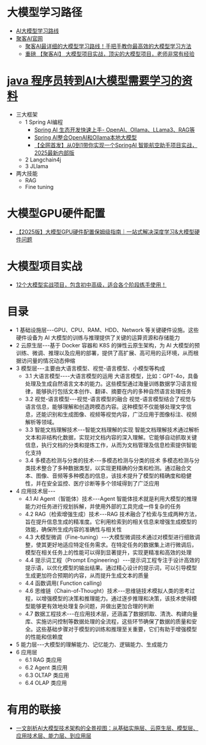 # 大模型学习路径
  * [AI大模型学习路线](https://www.bilibili.com/video/BV15Y6JYWE6u/?spm_id_from=333.337.search-card.all.click&vd_source=2e815885181376606e6c241ba03c8907)
  * [聚客AI官网](https://www.guangjuke.com/)
    * [聚客AI最详细的大模型学习路线！手把手教你最高效的大模型学习方法](https://www.bilibili.com/video/BV12oUXYsEbp/?spm_id_from=333.337.search-card.all.click&vd_source=2e815885181376606e6c241ba03c8907)
    * [重磅 【聚客AI】 大模型项目实战，顶尖的大模型项目，老师非常有经验](https://www.bilibili.com/video/BV1vKKpefEfC/?spm_id_from=333.337.search-card.all.click)

# [java 程序员转到AI大模型需要学习的资料](https://www.youtube.com/shorts/Nq8iGrVm7X0)
  * 三大框架
    * 1 Spring AI编程
        * [Spring AI 生态开发快速上手- OpenAI、Ollama、LLama3、RAG等](https://www.bilibili.com/video/BV11b421h7uX?spm_id_from=333.788.recommend_more_video.-1&vd_source=be3ac4894f8bf7883ae92030f6f7be46)
        * [Spring AI整合OpenAI和Ollama本地大模型](https://www.bilibili.com/video/BV1Wz421k71w?spm_id_from=333.788.videopod.sections&vd_source=be3ac4894f8bf7883ae92030f6f7be46)
        * [【全网首发】从0到1带你实现一个SpringAI 智能航空助手项目实战，2025最新内部版](https://www.bilibili.com/video/BV1Tjm2YvErt/?spm_id_from=333.337.search-card.all.click&vd_source=be3ac4894f8bf7883ae92030f6f7be46)
    * 2 Langchain4j
    * 3 JLlama
  * 两大技能
    * RAG
    * Fine tuning  

# 大模型GPU硬件配置
  * [【2025版】大模型GPU硬件配置保姆级指南｜一站式解决深度学习&大模型硬件问题](https://www.bilibili.com/video/BV1VFqZYSEoj/?source_id=4331&resource_id=__RESOURCEID__&creative_id=206489306&linked_creative_id=206489306&track_id=pbaes.sJSebqmPoByN1JYjnug3d60W7zpAsXHQyUwhtQYIUIZ5GyA_Ny1s4aXnffz4VwozvpHvovrkmLhkVfYsPJ2K_rVThBv1M-3XnaQUUUACMvndLswqyRE9RjI5c-C6Z9fmsH3d8sGOT1JNbQDnOgQPJnoW5HzaO3pVgDL_cRV2Y3DHDPhtHmi7f81m9QVriu5XlTGVdQ60LUrX9A1Q_xOU-g&from_spmid=__FROMSPMID__&trackid=__FROMTRACKID__&request_id=1740551654983q172a25a173a54q2&caid=__CAID__&vd_source=2e815885181376606e6c241ba03c8907)

# 大模型项目实战
* [12个大模型实战项目，包含初中高级，适合各个阶段练手使用！](https://www.bilibili.com/video/BV1qqBeYFEAh/?spm_id_from=333.337.search-card.all.click&vd_source=2e815885181376606e6c241ba03c8907)


# 目录
  * 1 基础设施层---GPU、CPU、RAM、HDD、Network 等关键硬件设施。这些硬件设备为 AI 大模型的训练与推理提供了关键的运算资源和存储能力
  * 2 云原生层---基于 Docker 容器和 K8S 的弹性云原生架构，为 AI 大模型的预训练、微调、推理以及应用的部署，提供了高扩展、高可用的云环境，从而根据访问量的情况动态伸缩
  * 3 模型层---主要由大语言模型、视觉-语言模型、小模型等构成
    * 3.1  大语言模型----大语言模型的运用 大语言模型，比如：GPT-4o，具备处理及生成自然语言文本的能力。这些模型通过海量训练数据学习语言规律，能够执行包括文本创作、翻译、摘要在内的多种自然语言处理任务
    * 3.2  视觉-语言模型---视觉-语言模型的融合 视觉-语言模型结合了视觉与语言信息，能够理解和创造跨模态内容。这种模型不仅能够处理文字信息，还能识别和生成图像、视频等视觉内容，广泛应用于图像标注、视频解析等领域。
    * 3.3  智能文档理解技术---智能文档理解的实现 智能文档理解技术通过解析文本和非结构化数据，实现对文档内容的深入理解。它能够自动抓取关键信息，执行文档的分类和提炼工作，从而为文档管理及信息检索提供智能化支持
    * 3.4  多模态检测与分类的技术---多模态检测与分类的技术 多模态检测与分类技术整合了多种数据类型，以实现更精确的分类和检测。通过融合文本、图像、音频等多种模态的信息，该技术提升了模型的精确度和稳健性，并在安全监控、医疗诊断等多个领域得到了广泛应用
  * 4 应用技术层---
    * 4.1  AI Agent（智能体）技术---Agent 智能体技术就是利用大模型的推理能力对任务进行规划拆解，并使用外部的工具完成一件复杂的任务
    * 4.2  RAG（检索增强生成）技术---RAG 技术融合了检索与生成两种方法，旨在提升信息生成的精准度。它利用检索到的相关信息来增强生成模型的效能，确保所生成内容的准确性与相关性
    * 4.3  大模型微调（Fine-tuning）---大模型微调技术通过对模型进行细致调整，使其更好地适应特定任务需求。在特定任务的数据集上进行微调后，模型在相关任务上的性能可以得到显著提升，实现更精准和高效的处理
    * 4.4  提示词工程（Prompt Engineering）---提示词工程专注于设计高效的提示语，以优化模型的输出结果。通过精心设计的提示词，可以引导模型生成更加符合预期的内容，从而提升生成文本的质量
    * 4.4 函数调用( Function calling)
    * 4.6  思维链（Chain-of-Thought）技术---思维链技术模拟人类的思考过程，以增强模型的决策和推理能力。通过逐步推理和决策，该技术使得模型能够更有效地处理复杂问题，并做出更加合理的判断
    * 4.7  数据工程技术---在应用技术层，还涵盖了数据抓取、清洗、构建向量库、实施访问控制等数据处理的全流程，这些环节确保了数据的质量和安全。这些基础步骤对于模型的训练和推理至关重要，它们有助于增强模型的性能和信赖度
  * 5 能力层---大模型的理解能力、记忆能力、逻辑能力、生成能力
  * 6 应用层
    * 6.1 RAG 类应用
    * 6.2 Agent 类应用
    * 6.3 OLTAP 类应用
    * 6.4 OLAP 类应用   

# 有用的联接
* [一文剖析AI大模型技术架构的全景视图：从基础实施层、云原生层、模型层、应用技术层、能力层、到应用层](https://blog.csdn.net/datian1234/article/details/144274537?utm_medium=distribute.pc_relevant.none-task-blog-2~default~baidujs_baidulandingword~default-0-144274537-blog-136968033.235^v43^pc_blog_bottom_relevance_base5&spm=1001.2101.3001.4242.1&utm_relevant_index=3)
